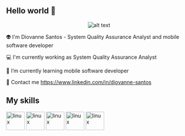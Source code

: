## Hello world 👋

<center>

![alt text](https://i.gifer.com/6M8R.gif)

</center>
👽 I'm Diovanne Santos - System Quality Assurance Analyst and mobile software developer 

💻 I'm currently working as System Quality Assurance Analyst

📱 I’m currently learning mobile software developer 

📧 Contact me https://www.linkedin.com/in/diovanne-santos


## My skills 

<img src="https://cdn.jsdelivr.net/gh/devicons/devicon@latest/icons/linux/linux-original.svg" 
width=50px height=50px alt='linux'/>
<img src="https://cdn.jsdelivr.net/gh/devicons/devicon@latest/icons/flutter/flutter-original.svg" width=50px height=50px alt='linux'/>
<img src="https://cdn.jsdelivr.net/gh/devicons/devicon@latest/icons/cypressio/cypressio-original.svg"
width=50px height=50px alt='linux'/>
<img src="https://cdn.jsdelivr.net/gh/devicons/devicon@latest/icons/insomnia/insomnia-original.svg" width=50px height=50px alt='linux'/>
<img src="https://cdn.jsdelivr.net/gh/devicons/devicon@latest/icons/postman/postman-original.svg" width=50px height=50px alt='linux'/>
          



<!--
**diovanne/diovanne** is a ✨ _special_ ✨ repository because its `README.md` (this file) appears on your GitHub profile.

Here are some ideas to get you started:

- 🔭 I’m currently working on ...
- 🌱 I’m currently learning ...
- 👯 I’m looking to collaborate on ...
- 🤔 I’m looking for help with ...
- 💬 Ask me about ...
- 📫 How to reach me: ...
- 😄 Pronouns: ...
- ⚡ Fun fact: ...
-->
